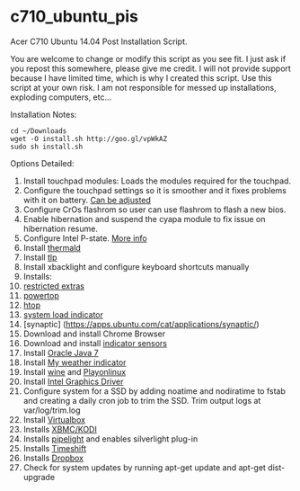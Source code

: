 c710_ubuntu_pis
===============

Acer C710 Ubuntu 14.04 Post Installation Script. 

You are welcome to change or modify this script as you see fit. I just ask if you repost this somewhere, please give me credit. I will not provide support because I have limited time, which is why I created this script. Use this script at your own risk. I am not responsible for messed up installations, exploding computers,  etc...

Installation Notes:
```
cd ~/Downloads
wget -O install.sh http://goo.gl/vpWkAZ
sudo sh install.sh
```
Options Detailed:

1. Install touchpad modules: Loads the modules required for the touchpad.
2. Configure the touchpad settings so it is smoother and it fixes problems with it on battery. [Can be adjusted](https://johnlewis.ie/mediawiki/index.php?title=Ubuntu_Post_Installation)
3. Configure CrOs flashrom so user can use flashrom to flash a new bios.
4. Enable hibernation and suspend the cyapa module to fix issue on hibernation resume.
5. Configure Intel P-state. [More info](http://www.webupd8.org/2014/04/prevent-your-laptop-from-overheating.html)
6. Install [thermald](https://01.org/linux-thermal-daemon/documentation/introduction-thermal-daemon)
7. Install [tlp](http://linrunner.de/en/tlp/tlp.html)
8. Install xbacklight and configure keyboard shortcuts manually
9. Installs:
  1. [restricted extras](https://en.wikipedia.org/wiki/Ubuntu-restricted-extras)
  2. [powertop](https://01.org/powertop)
  3. [htop](http://hisham.hm/htop/)
  4. [system load indicator](https://apps.ubuntu.com/cat/applications/precise/indicator-multiload/)
  5. [synaptic] (https://apps.ubuntu.com/cat/applications/synaptic/)
10. Download and install Chrome Browser
11. Download and install [indicator sensors](https://launchpad.net/~alexmurray/+archive/ubuntu/indicator-sensors)
12. Install [Oracle Java 7](http://www.webupd8.org/2012/01/install-oracle-java-jdk-7-in-ubuntu-via.html)
13. Install [My weather indicator](https://launchpad.net/my-weather-indicator)
14. Install [wine](https://en.wikipedia.org/wiki/Wine_(software)) and [Playonlinux](http://www.playonlinux.com/en/)
15. Install [Intel Graphics Driver](https://01.org/linuxgraphics/)
16. Configure system for a SSD by adding noatime and nodiratime to fstab and creating a daily cron job to trim the SSD. Trim output logs at var/log/trim.log
17. Install [Virtualbox](https://www.virtualbox.org/)
18. Installs [XBMC/KODI](http://xbmc.org/)
19. Installs [pipelight](https://launchpad.net/pipelight) and enables silverlight plug-in
20. Installs [Timeshift](http://www.teejeetech.in/p/timeshift.html)
21. Installs [Dropbox](https://www.dropbox.com/)
22. Check for system updates by running apt-get update and apt-get dist-upgrade
